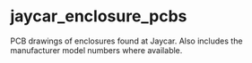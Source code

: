 # jaycar_enclosure_pcbs
PCB drawings of enclosures found at Jaycar. Also includes the manufacturer model numbers where available.
